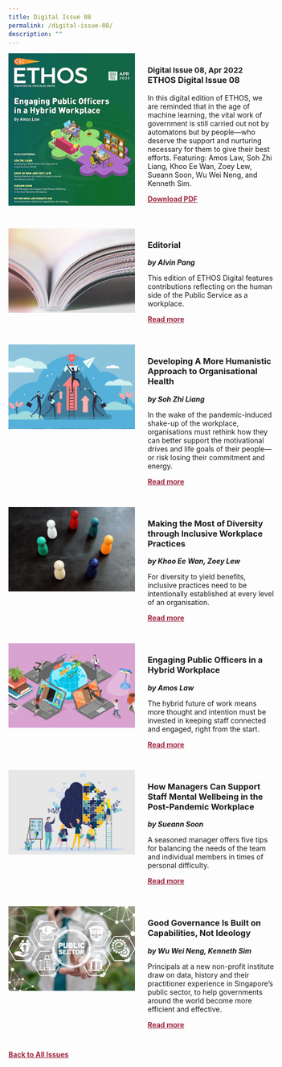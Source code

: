 ```yaml
---
title: Digital Issue 08
permalink: /digital-issue-08/
description: ""
---
```

<style>

.back a
{
	color: #9f2943;
	font-weight: bold;
	}
	
.cat
   {
   font-size: 15px;
   }

.text
{
	width: 50%;
}	
	
.img1 img
{
margin-top:25px;	
}	
	
.img img
{
margin-top:15px;	
}		
	
.button1 a
{
	color: #9f2943;
	font-weight:bold;
}
	

.grid-container {
	display: grid;
	grid-template-columns: 50% 50%;
	grid-column-gap: 5%;
	margin-bottom: 5%;
	}	
	
@media only screen and (max-width: 600px) {
	.grid-container {
		display: block;
	}
}	
</style>


<div class="grid-container">
	<div><img src="/images/Ethos_Thumbnails_Cover/ethosdigital08.jpg"></div>
	<div>
		<h3><span class="cat">Digital Issue 08, Apr 2022</span><br>ETHOS Digital Issue 08</h3>
		<p>In this digital edition of ETHOS, we are reminded that in the age of machine learning, the vital work of government is still carried out not by automatons but by people—who deserve the support and nurturing necessary for them to give their best efforts. Featuring: Amos Law, Soh Zhi Liang, Khoo Ee Wan, Zoey Lew, Sueann Soon, Wu Wei Neng, and Kenneth Sim.</p>
		<div class="button1"><a target="_blank" href="">Download PDF</a></div>
	</div>
</div>

<br>

<div class="grid-container">
	<div><img src="/images/Landing_Banner_Images/tile_editorial.jpg"></div>
	<div>
		<h3>Editorial</h3>
		<b><i>by Alvin Pang</i></b>
		<p>This edition of ETHOS Digital features contributions reflecting on the human side of the Public Service as a workplace.</p>
		<div class="button1"><a href="/digital-issue-08/editorial/">Read more</a></div>
	</div>
</div>

<br>

<div class="grid-container">
	<div><img src="/images/Cropped_images/Ethos_Digital_08/D8_Teaser_Dev%20A%20More%20Humanistic%20Approach.jpg"></div>
	<div>
		<h3>Developing A More Humanistic Approach to Organisational Health</h3>
		<b><i>by Soh Zhi Liang</i></b>
		<p>In the wake of the pandemic-induced shake-up of the workplace, organisations must rethink how they can better support the motivational drives and life goals of their people—or risk losing their commitment and energy.</p>
		<div class="button1"><a href="/digital-issue-08/developing-a-more-humanistic-approach-to-organisational-health/">Read more</a></div>
	</div>
</div>

<br>

<div class="grid-container">
	<div><img src="/images/Cropped_images/Ethos_Digital_08/D8_Teaser_Making%20the%20Most%20of%20Diversity.jpg"></div>
	<div>
		<h3>Making the Most of Diversity through Inclusive Workplace Practices</h3>
		<b><i>by Khoo Ee Wan, Zoey Lew</i></b>
		<p>For diversity to yield benefits, inclusive practices need to be intentionally established at every level of an organisation.</p>
		<div class="button1"><a href="/digital-issue-08/making-the-most-of-diversity-through-inclusive-workplace-practices/">Read more</a></div>
	</div>
</div>

<br>

<div class="grid-container">
	<div><img src="/images/Cropped_images/Ethos_Digital_08/D8_Teaser_Engaging%20Public%20Officers%20in%20a%20Hybrid%20Workplace.jpg"></div>
	<div>
		<h3>Engaging Public Officers in a Hybrid Workplace</h3>
		<b><i>by Amos Law</i></b>
		<p>The hybrid future of work means more thought and intention must be invested in keeping staff connected and engaged, right from the start.</p>
		<div class="button1"><a href="/digital-issue-08/engaging-public-officers-in-a-hybrid-workplace/">Read more</a></div>
	</div>
</div>

<br>

<div class="grid-container">
	<div><img src="/images/Cropped_images/Ethos_Digital_08/D8_Teaser_Support%20Staff%20Mental%20Wellbeing.jpg"></div>
	<div>
		<h3>How Managers Can Support Staff Mental Wellbeing in the Post-Pandemic Workplace</h3>
		<b><i>by Sueann Soon</i></b>
		<p>A seasoned manager offers five tips for balancing the needs of the team and individual members in times of personal difficulty.</p>
		<div class="button1"><a href="/digital-issue-08/how-managers-can-support-staff-mental-wellbeing-in-the-post-pandemic-workplace/">Read more</a></div>
	</div>
</div>

<br>

<div class="grid-container">
	<div><img src="/images/Cropped_images/Ethos_Digital_08/D8_Teaser_Good%20Governance.jpeg"></div>
	<div>
		<h3>Good Governance Is Built on Capabilities, Not Ideology</h3>
		<b><i>by Wu Wei Neng, Kenneth Sim</i></b>
		<p>Principals at a new non-profit institute draw on data, history and their practitioner experience in Singapore’s public sector, to help governments around the world become more efficient and effective.</p>
		<div class="button1"><a href="/digital-issue-08/good-governance-is-built-on-capabilities-not-ideology/">Read more</a></div>
	</div>
</div>

<br>

<div class="back">
<a href="/all-issues/">Back to All Issues</a>
</div>